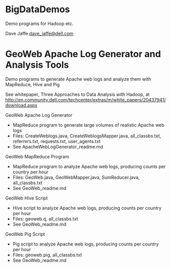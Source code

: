 BigDataDemos
============

Demo programs for Hadoop etc.

Dave Jaffe 
dave_jaffe@dell.com


GeoWeb Apache Log Generator and Analysis Tools
==============================================

Demo programs to generate Apache web logs and analyze them with MapReduce, Hive and Pig

See whitepaper, Three Approaches to Data Analysis with Hadoop, at http://en.community.dell.com/techcenter/extras/m/white_papers/20437941/download.aspx

GeoWeb Apache Log Generator 
- MapReduce program to generate large volumes of realistic Apache web logs
- Files: CreateWeblogs.java, CreateWeblogsMapper.java, all_classbs.txt, referrers.txt, requests.txt, user_agents.txt
- See ApacheWebLogGenerator_readme.md

GeoWeb MapReduce Program
- MapReduce program to analyze Apache web logs, producing counts per country per hour
- Files: GeoWeb.java, GeoWebMapper.java, SumReducer.java, all_classbs.txt
- See GeoWeb_readme.md

GeoWeb Hive Script
- Hive script to analyze Apache web logs, producing counts per country per hour
- Files: geoweb.q, all_classbs.txt
- See GeoWeb_readme.md

GeoWeb Pig Script
- Pig script to analyze Apache web logs, producing counts per country per hour
- Files: geoweb.pig, all_classbs.txt
- See GeoWeb_readme.md
